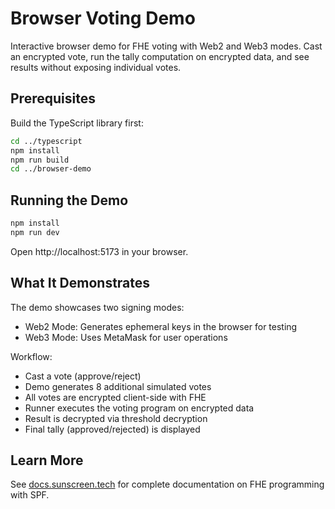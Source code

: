 # Browser Voting Demo

Interactive browser demo for FHE voting with Web2 and Web3 modes. Cast an encrypted vote, run the tally computation on encrypted data, and see results without exposing individual votes.

## Prerequisites

Build the TypeScript library first:

```sh
cd ../typescript
npm install
npm run build
cd ../browser-demo
```

## Running the Demo

```sh
npm install
npm run dev
```

Open http://localhost:5173 in your browser.

## What It Demonstrates

The demo showcases two signing modes:

- Web2 Mode: Generates ephemeral keys in the browser for testing
- Web3 Mode: Uses MetaMask for user operations

Workflow:
- Cast a vote (approve/reject)
- Demo generates 8 additional simulated votes
- All votes are encrypted client-side with FHE
- Runner executes the voting program on encrypted data
- Result is decrypted via threshold decryption
- Final tally (approved/rejected) is displayed

## Learn More

See [docs.sunscreen.tech](https://docs.sunscreen.tech) for complete documentation on FHE programming with SPF.
